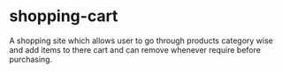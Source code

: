 # shopping-cart
A shopping site which allows user to go through products category wise and add items to there cart and can remove whenever require before purchasing.
